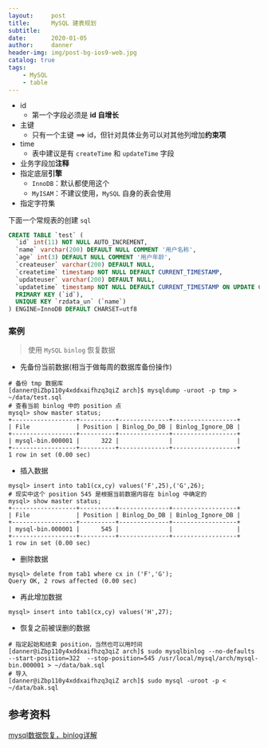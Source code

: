 ```yaml
---
layout:     post
title:      MySQL 建表规划
subtitle:   
date:       2020-01-05
author:     danner
header-img: img/post-bg-ios9-web.jpg
catalog: true
tags:
    - MySQL
    - table
---
```


- id
  - 第一个字段必须是 **id 自增长**
- 主键
  - 只有一个主键 ==> id，但针对具体业务可以对其他列增加**约束项**
- time
  - 表中建议是有 `createTime` 和 `updateTime` 字段
- 业务字段加**注释**
- 指定底层**引擎**
  - `InnoDB`：默认都使用这个
  - ` MyISAM `：不建议使用，`MySQL` 自身的表会使用
- 指定字符集

下面一个常规表的创建 `sql`

```sql
CREATE TABLE `test` (
  `id` int(11) NOT NULL AUTO_INCREMENT,
  `name` varchar(200) DEFAULT NULL COMMENT '用户名称',
  `age` int(3) DEFAULT NULL COMMENT '用户年龄',
  `createuser` varchar(200) DEFAULT NULL,
  `createtime` timestamp NOT NULL DEFAULT CURRENT_TIMESTAMP,
  `updateuser` varchar(200) DEFAULT NULL,
  `updatetime` timestamp NOT NULL DEFAULT CURRENT_TIMESTAMP ON UPDATE CURRENT_TIMESTAMP,
  PRIMARY KEY (`id`),
  UNIQUE KEY `rzdata_un` (`name`)
) ENGINE=InnoDB DEFAULT CHARSET=utf8
```



### 案例

>  使用 `MySQL` `binlog`  恢复数据

- 先备份当前数据(相当于做每周的数据库备份操作)

```shell
# 备份 tmp 数据库
[danner@iZbp110y4xddxaifhzq3qiZ arch]$ mysqldump -uroot -p tmp > ~/data/test.sql
# 查看当前 binlog 中的 position 点
mysql> show master status; 
+------------------+----------+--------------+------------------+
| File             | Position | Binlog_Do_DB | Binlog_Ignore_DB |
+------------------+----------+--------------+------------------+
| mysql-bin.000001 |      322 |              |                  |
+------------------+----------+--------------+------------------+
1 row in set (0.00 sec)
```

- 插入数据

```shell
mysql> insert into tab1(cx,cy) values('F',25),('G',26);
# 现实中这个 position 545 是根据当前数据内容在 binlog 中确定的
mysql> show master status;
+------------------+----------+--------------+------------------+
| File             | Position | Binlog_Do_DB | Binlog_Ignore_DB |
+------------------+----------+--------------+------------------+
| mysql-bin.000001 |      545 |              |                  |
+------------------+----------+--------------+------------------+
1 row in set (0.00 sec)
```

- 删除数据

```shell
mysql> delete from tab1 where cx in ('F','G');
Query OK, 2 rows affected (0.00 sec)
```

- 再此增加数据

```shell
mysql> insert into tab1(cx,cy) values('H',27);
```

- 恢复之前被误删的数据

```shell
# 指定起始和结束 position，当然也可以用时间
[danner@iZbp110y4xddxaifhzq3qiZ arch]$ sudo mysqlbinlog --no-defaults --start-position=322  --stop-position=545 /usr/local/mysql/arch/mysql-bin.000001 > ~/data/bak.sql
# 导入
[danner@iZbp110y4xddxaifhzq3qiZ arch]$ sudo mysql -uroot -p < ~/data/bak.sql
```







## 参考资料

[mysql数据恢复，binlog详解]( https://juejin.im/post/5d39839d6fb9a07ee74322ff )